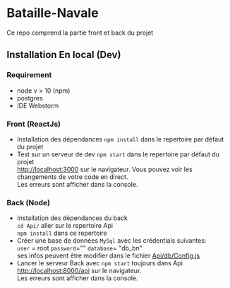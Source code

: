 
# Bataille-Navale
Ce repo comprend la partie front et back du projet

## Installation En local (Dev)
### Requirement
- node v > 10 (npm)
- postgres
- IDE Webstorm 

### Front (ReactJs)
* Installation des dépendances 
`npm install` dans le repertoire par défaut du projet
* Test sur un serveur de dev 
`npm start` dans le repertoire par défaut du projet<br />
[http://localhost:3000](http://localhost:3000) sur le navigateur.
Vous pouvez voir les changements de votre code en direct.<br />
Les erreurs sont afficher dans la console.
### Back (Node)
* Installation des dépendances du back <br>
`cd Api/` aller sur le repertoire Api<br>
`npm install` dans ce repertoire
* Créer une base de données `MySql` avec les crédentials suivantes:<br>
`user` = root `password`="" `database`= "db_bn"<br>
ses infos peuvent être modifier dans le fichier [Api/db/Config.js](Api/db/Config.js)
* Lancer le serveur Back avec 
`npm start` toujours dans Api <br/>
[http://localhost:8000/api](http://localhost:3000/api) sur le navigateur.<br />
Les erreurs sont afficher dans la console.
